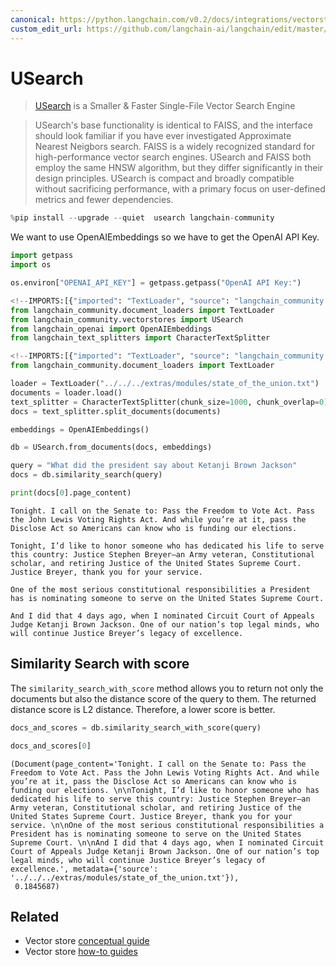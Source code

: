 ```yaml
---
canonical: https://python.langchain.com/v0.2/docs/integrations/vectorstores/usearch/
custom_edit_url: https://github.com/langchain-ai/langchain/edit/master/docs/docs/integrations/vectorstores/usearch.ipynb
---
```


# USearch
>[USearch](https://unum-cloud.github.io/usearch/) is a Smaller & Faster Single-File Vector Search Engine

>USearch's base functionality is identical to FAISS, and the interface should look familiar if you have ever investigated Approximate Nearest Neigbors search. FAISS is a widely recognized standard for high-performance vector search engines. USearch and FAISS both employ the same HNSW algorithm, but they differ significantly in their design principles. USearch is compact and broadly compatible without sacrificing performance, with a primary focus on user-defined metrics and fewer dependencies.


```python
%pip install --upgrade --quiet  usearch langchain-community
```

We want to use OpenAIEmbeddings so we have to get the OpenAI API Key. 


```python
import getpass
import os

os.environ["OPENAI_API_KEY"] = getpass.getpass("OpenAI API Key:")
```


```python
<!--IMPORTS:[{"imported": "TextLoader", "source": "langchain_community.document_loaders", "docs": "https://api.python.langchain.com/en/latest/document_loaders/langchain_community.document_loaders.text.TextLoader.html", "title": "USearch"}, {"imported": "USearch", "source": "langchain_community.vectorstores", "docs": "https://api.python.langchain.com/en/latest/vectorstores/langchain_community.vectorstores.usearch.USearch.html", "title": "USearch"}, {"imported": "OpenAIEmbeddings", "source": "langchain_openai", "docs": "https://api.python.langchain.com/en/latest/embeddings/langchain_openai.embeddings.base.OpenAIEmbeddings.html", "title": "USearch"}, {"imported": "CharacterTextSplitter", "source": "langchain_text_splitters", "docs": "https://api.python.langchain.com/en/latest/character/langchain_text_splitters.character.CharacterTextSplitter.html", "title": "USearch"}]-->
from langchain_community.document_loaders import TextLoader
from langchain_community.vectorstores import USearch
from langchain_openai import OpenAIEmbeddings
from langchain_text_splitters import CharacterTextSplitter
```


```python
<!--IMPORTS:[{"imported": "TextLoader", "source": "langchain_community.document_loaders", "docs": "https://api.python.langchain.com/en/latest/document_loaders/langchain_community.document_loaders.text.TextLoader.html", "title": "USearch"}]-->
from langchain_community.document_loaders import TextLoader

loader = TextLoader("../../../extras/modules/state_of_the_union.txt")
documents = loader.load()
text_splitter = CharacterTextSplitter(chunk_size=1000, chunk_overlap=0)
docs = text_splitter.split_documents(documents)

embeddings = OpenAIEmbeddings()
```


```python
db = USearch.from_documents(docs, embeddings)

query = "What did the president say about Ketanji Brown Jackson"
docs = db.similarity_search(query)
```


```python
print(docs[0].page_content)
```
```output
Tonight. I call on the Senate to: Pass the Freedom to Vote Act. Pass the John Lewis Voting Rights Act. And while you’re at it, pass the Disclose Act so Americans can know who is funding our elections. 

Tonight, I’d like to honor someone who has dedicated his life to serve this country: Justice Stephen Breyer—an Army veteran, Constitutional scholar, and retiring Justice of the United States Supreme Court. Justice Breyer, thank you for your service. 

One of the most serious constitutional responsibilities a President has is nominating someone to serve on the United States Supreme Court. 

And I did that 4 days ago, when I nominated Circuit Court of Appeals Judge Ketanji Brown Jackson. One of our nation’s top legal minds, who will continue Justice Breyer’s legacy of excellence.
```
## Similarity Search with score
The `similarity_search_with_score` method allows you to return not only the documents but also the distance score of the query to them. The returned distance score is L2 distance. Therefore, a lower score is better.


```python
docs_and_scores = db.similarity_search_with_score(query)
```


```python
docs_and_scores[0]
```



```output
(Document(page_content='Tonight. I call on the Senate to: Pass the Freedom to Vote Act. Pass the John Lewis Voting Rights Act. And while you’re at it, pass the Disclose Act so Americans can know who is funding our elections. \n\nTonight, I’d like to honor someone who has dedicated his life to serve this country: Justice Stephen Breyer—an Army veteran, Constitutional scholar, and retiring Justice of the United States Supreme Court. Justice Breyer, thank you for your service. \n\nOne of the most serious constitutional responsibilities a President has is nominating someone to serve on the United States Supreme Court. \n\nAnd I did that 4 days ago, when I nominated Circuit Court of Appeals Judge Ketanji Brown Jackson. One of our nation’s top legal minds, who will continue Justice Breyer’s legacy of excellence.', metadata={'source': '../../../extras/modules/state_of_the_union.txt'}),
 0.1845687)
```



## Related

- Vector store [conceptual guide](/docs/concepts/#vector-stores)
- Vector store [how-to guides](/docs/how_to/#vector-stores)